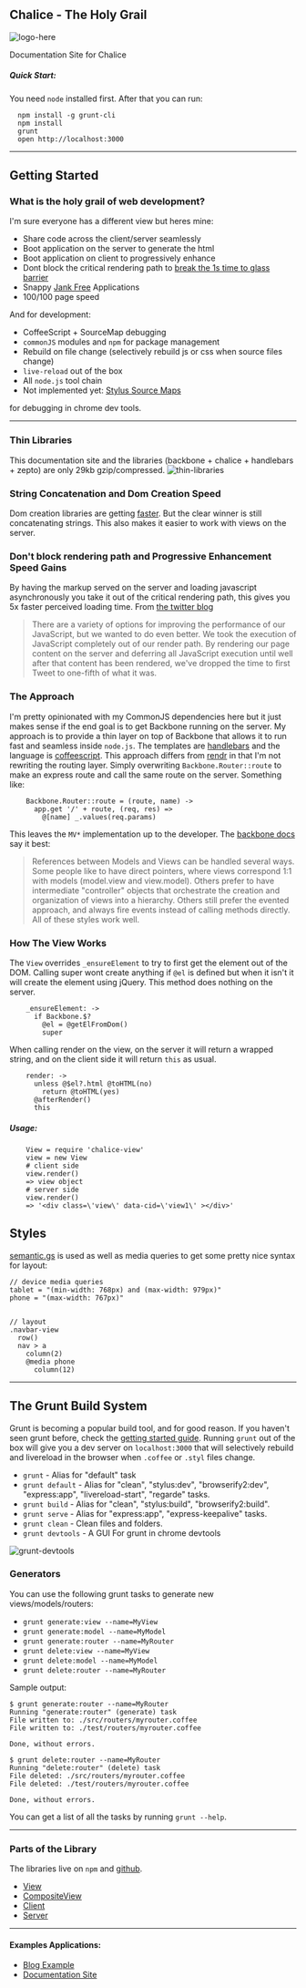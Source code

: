 ## Chalice - The Holy Grail
![logo-here](http://cloud.shanejon.as/image/3L3m1c052D2p/Screen%20Shot%202013-05-17%20at%2011.57.10%20PM.png)

Documentation Site for Chalice

##### Quick Start:
You need `node` installed first. After that you can run:
```
  npm install -g grunt-cli
  npm install
  grunt
  open http://localhost:3000
```

---

## Getting Started

### What is the holy grail of web development?
I'm sure everyone has a different view but heres mine:

- Share code across the client/server seamlessly
- Boot application on the server to generate the html
- Boot application on client to progressively enhance
- Dont block the critical rendering path to [break the 1s time to glass barrier](http://www.igvita.com/slides/2013/breaking-1s-mobile-barrier.pdf)
- Snappy [Jank Free](http://www.jankfree.com/) Applications
- 100/100 page speed

And for development:

- CoffeeScript + SourceMap debugging
- `commonJS` modules and  `npm` for package management
- Rebuild on file change (selectively rebuild js or css when source files change)
- `live-reload` out of the box
- All `node.js` tool chain
- Not implemented yet: [Stylus Source Maps](https://github.com/LearnBoost/stylus/pull/886)

for debugging in chrome dev tools.

---

### Thin Libraries
This documentation site and the libraries (backbone + chalice + handlebars + zepto) are only 29kb gzip/compressed.
![thin-libraries](http://f.cl.ly/items/0Q292M0K1x153N2a2M2B/Screen%20Shot%202013-04-02%20at%2011.27.18%20PM.png)

### String Concatenation and Dom Creation Speed
Dom creation libraries are getting [faster](http://jsperf.com/dom-creation-libs). But the clear winner is still concatenating strings. This also makes it easier to work with views on the server.


### Don't block rendering path and Progressive Enhancement Speed Gains
By having the markup served on the server and loading javascript asynchronously you take it out of the critical
rendering path, this gives you 5x faster perceived loading time. From [the twitter
blog](http://engineering.twitter.com/2012/05/improving-performance-on-twittercom.html)
> There are a variety of options for improving the performance of our JavaScript, but we wanted to do even better. We took the execution of JavaScript completely out of our render path. By rendering our page content on the server and deferring all JavaScript execution until well after that content has been rendered, we've dropped the time to first Tweet to one-fifth of what it was.

### The Approach
I'm pretty opinionated with my CommonJS dependencies here but it just makes sense
if the end goal is to get Backbone running on the server. My approach is
to provide a thin layer on top of Backbone that allows it to run fast
and seamless inside `node.js`. The templates are [handlebars]() and the
language is [coffeescript](). This approach differs from [rendr]() in
that I'm not rewriting the routing layer. Simply overwriting
`Backbone.Router::route` to make an express route and call the same
route on the server. Something like:

        Backbone.Router::route = (route, name) ->
          app.get '/' + route, (req, res) =>
            @[name] _.values(req.params)

This leaves the `MV*` implementation up to the developer.
The [backbone docs](http://backbonejs.org) say it best:
>References between Models and Views can be handled several ways. Some people like to have direct pointers, where views correspond 1:1 with models (model.view and view.model). Others prefer to have intermediate "controller" objects that orchestrate the creation and organization of views into a hierarchy. Others still prefer the evented approach, and always fire events instead of calling methods directly. All of these styles work well.


### How The View Works
The `View` overrides `_ensureElement` to try to first get the element
out of the DOM.  Calling super wont create anything if `@el` is defined but when
it isn't it will create the element using jQuery. This method does nothing on
the server.

        _ensureElement: ->
          if Backbone.$?
            @el = @getElFromDom()
            super

When calling render on the view, on the server it will return a wrapped
string, and on the client side it will return `this` as usual.

        render: ->
          unless @$el?.html @toHTML(no)
            return @toHTML(yes)
          @afterRender()
          this

##### Usage:

        View = require 'chalice-view'
        view = new View
        # client side
        view.render()
        => view object
        # server side
        view.render()
        => '<div class=\'view\' data-cid=\'view1\' ></div>'


## Styles
[semantic.gs](http://semantic.gs) is used as well as media queries to
get some pretty nice syntax for layout:

    // device media queries
    tablet = "(min-width: 768px) and (max-width: 979px)"
    phone = "(max-width: 767px)"


    // layout
    .navbar-view
      row()
      nav > a
        column(2)
        @media phone
          column(12)

---

## The Grunt Build System
Grunt is becoming a popular build tool, and for good reason. If you
haven't seen grunt before, check the [getting started guide](). Running
`grunt` out of the box will give you a dev server on `localhost:3000`
that will selectively rebuild and livereload in the browser when `.coffee` or
`.styl` files change.

- `grunt` - Alias for "default" task
- `grunt default` - Alias for "clean", "stylus:dev", "browserify2:dev", "express:app", "livereload-start", "regarde" tasks.
- `grunt build` - Alias for "clean", "stylus:build", "browserify2:build".
- `grunt serve` - Alias for "express:app", "express-keepalive" tasks.
- `grunt clean` - Clean files and folders.
- `grunt devtools` - A GUI For grunt in chrome devtools

![grunt-devtools](http://cloud.shanejon.as/image/3s0l2X3J0I1f/Screen%20Shot%202013-03-31%20at%2011.00.08%20PM.png)

### Generators
You can use the following grunt tasks to generate new views/models/routers:
- `grunt generate:view --name=MyView`
- `grunt generate:model --name=MyModel`
- `grunt generate:router --name=MyRouter`
- `grunt delete:view --name=MyView`
- `grunt delete:model --name=MyModel`
- `grunt delete:router --name=MyRouter`

Sample output:
```
$ grunt generate:router --name=MyRouter
Running "generate:router" (generate) task
File written to: ./src/routers/myrouter.coffee
File written to: ./test/routers/myrouter.coffee

Done, without errors.

$ grunt delete:router --name=MyRouter
Running "delete:router" (delete) task
File deleted: ./src/routers/myrouter.coffee
File deleted: ./test/routers/myrouter.coffee

Done, without errors.
```

You can get a list of all the tasks by running `grunt --help`.

---

### Parts of the Library
The libraries live on `npm` and [github](http://github.com/shanejonas).

- [View](https://github.com/shanejonas/chalice-view)
- [CompositeView](https://github.com/shanejonas/chalice-compositeview)
- [Client](https://github.com/shanejonas/chalice-client)
- [Server](https://github.com/shanejonas/chalice-server)

---

#### Examples Applications:
- [Blog Example](https://github.com/shanejonas/chalice-blog)
- [Documentation Site](https://github.com/shanejonas/chalice-docs)

